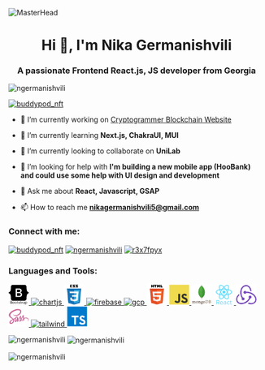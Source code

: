 ![MasterHead](https://repository-images.githubusercontent.com/588181932/e36ec678-7984-4cdd-8e4c-a3932772ff8e)
<h1 align="center">Hi 👋, I'm Nika Germanishvili</h1>
<h3 align="center">A passionate Frontend React.js, JS developer from Georgia</h3>




<p align="left"> <img src="https://komarev.com/ghpvc/?username=ngermanishvili&label=Profile%20views&color=0e75b6&style=flat" alt="ngermanishvili" /> </p>

<p align="left"> <a href="https://twitter.com/buddypod_nft" target="blank"><img src="https://img.shields.io/twitter/follow/buddypod_nft?logo=twitter&style=for-the-badge" alt="buddypod_nft" /></a> </p>

- 🔭 I’m currently working on [Cryptogrammer Blockchain Website](https://github.com/ngermanishvili/cryptogrammer-07)

- 🌱 I’m currently learning **Next.js, ChakraUI, MUI**

- 👯 I’m currently looking to collaborate on **UniLab**

- 🤝 I’m  looking for help with **I'm building a new mobile app (HooBank) and could use some help with UI design and development**

<!-- - 👨‍💻 All of my projects are available at [ngerman.ntlfy.app](ngerman.ntlfy.app)
 -->
- 💬 Ask me about **React, Javascript, GSAP**

- 📫 How to reach me **nikagermanishvili5@gmail.com**

<!-- - 📄 Know about my experiences [rsm.rsm](rsm.rsm) -->

<h3 align="left">Connect with me:</h3>
<p align="left">
<a href="https://twitter.com/buddypod_nft" target="blank"><img align="center" src="https://raw.githubusercontent.com/rahuldkjain/github-profile-readme-generator/master/src/images/icons/Social/twitter.svg" alt="buddypod_nft" height="30" width="40" /></a>
<a href="https://linkedin.com/in/ngermanishvili" target="blank"><img align="center" src="https://raw.githubusercontent.com/rahuldkjain/github-profile-readme-generator/master/src/images/icons/Social/linked-in-alt.svg" alt="ngermanishvili" height="30" width="40" /></a>
<a href="https://discord.gg/r3x7fpyx" target="blank"><img align="center" src="https://raw.githubusercontent.com/rahuldkjain/github-profile-readme-generator/master/src/images/icons/Social/discord.svg" alt="r3x7fpyx" height="30" width="40" /></a>
</p>

<h3 align="left">Languages and Tools:</h3>
<p align="left"> <a href="https://getbootstrap.com" target="_blank" rel="noreferrer"> <img src="https://raw.githubusercontent.com/devicons/devicon/master/icons/bootstrap/bootstrap-plain-wordmark.svg" alt="bootstrap" width="40" height="40"/> </a> <a href="https://www.chartjs.org" target="_blank" rel="noreferrer"> <img src="https://www.chartjs.org/media/logo-title.svg" alt="chartjs" width="40" height="40"/> </a> <a href="https://www.w3schools.com/css/" target="_blank" rel="noreferrer"> <img src="https://raw.githubusercontent.com/devicons/devicon/master/icons/css3/css3-original-wordmark.svg" alt="css3" width="40" height="40"/> </a> <a href="https://firebase.google.com/" target="_blank" rel="noreferrer"> <img src="https://www.vectorlogo.zone/logos/firebase/firebase-icon.svg" alt="firebase" width="40" height="40"/> </a> <a href="https://cloud.google.com" target="_blank" rel="noreferrer"> <img src="https://www.vectorlogo.zone/logos/google_cloud/google_cloud-icon.svg" alt="gcp" width="40" height="40"/> </a> <a href="https://www.w3.org/html/" target="_blank" rel="noreferrer"> <img src="https://raw.githubusercontent.com/devicons/devicon/master/icons/html5/html5-original-wordmark.svg" alt="html5" width="40" height="40"/> </a> <a href="https://developer.mozilla.org/en-US/docs/Web/JavaScript" target="_blank" rel="noreferrer"> <img src="https://raw.githubusercontent.com/devicons/devicon/master/icons/javascript/javascript-original.svg" alt="javascript" width="40" height="40"/> </a> <a href="https://www.mongodb.com/" target="_blank" rel="noreferrer"> <img src="https://raw.githubusercontent.com/devicons/devicon/master/icons/mongodb/mongodb-original-wordmark.svg" alt="mongodb" width="40" height="40"/> </a> <a href="https://reactjs.org/" target="_blank" rel="noreferrer"> <img src="https://raw.githubusercontent.com/devicons/devicon/master/icons/react/react-original-wordmark.svg" alt="react" width="40" height="40"/> </a> <a href="https://redux.js.org" target="_blank" rel="noreferrer"> <img src="https://raw.githubusercontent.com/devicons/devicon/master/icons/redux/redux-original.svg" alt="redux" width="40" height="40"/> </a> <a href="https://sass-lang.com" target="_blank" rel="noreferrer"> <img src="https://raw.githubusercontent.com/devicons/devicon/master/icons/sass/sass-original.svg" alt="sass" width="40" height="40"/> </a> <a href="https://tailwindcss.com/" target="_blank" rel="noreferrer"> <img src="https://www.vectorlogo.zone/logos/tailwindcss/tailwindcss-icon.svg" alt="tailwind" width="40" height="40"/> </a> <a href="https://www.typescriptlang.org/" target="_blank" rel="noreferrer"> <img src="https://raw.githubusercontent.com/devicons/devicon/master/icons/typescript/typescript-original.svg" alt="typescript" width="40" height="40"/> </a> </p>

<p><img align="left" src="https://github-readme-stats.vercel.app/api/top-langs?username=ngermanishvili&show_icons=true&locale=en&layout=compact" alt="ngermanishvili" /></p>

<p>&nbsp;<img align="center" src="https://github-readme-stats.vercel.app/api?username=ngermanishvili&show_icons=true&locale=en" alt="ngermanishvili" /></p>

<p><img align="center" src="https://github-readme-streak-stats.herokuapp.com/?user=ngermanishvili&" alt="ngermanishvili" /></p>
